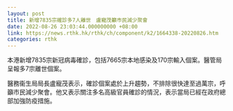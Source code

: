 ```yaml
---
layout: post
title: 新增7835宗確診多7人離世　盧寵茂籲巿民減少聚會
date: 2022-08-26 23:03:44.000000000 +08:00
link: https://news.rthk.hk/rthk/ch/component/k2/1664338-20220826.htm
categories: rthk
---
```


本港新增7835宗新冠病毒確診，包括7665宗本地感染及170宗輸入個案。醫管局呈報多7宗離世個案。

醫務衞生局局長盧寵茂表示，確診個案處於上升趨勢，不排除很快達至過萬宗，呼籲巿民減少聚會。他又表示關注多名高級官員確診的情況，表示當局已經在政府總部加強防疫措施。
